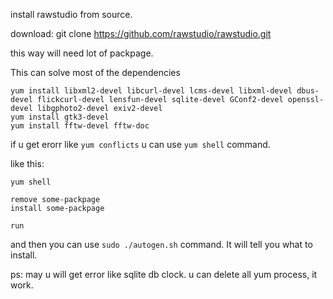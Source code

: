 install rawstudio from source.


download: git clone https://github.com/rawstudio/rawstudio.git 



this way will need lot of packpage.



This can solve most of the dependencies

```
yum install libxml2-devel libcurl-devel lcms-devel libxml-devel dbus-devel flickcurl-devel lensfun-devel sqlite-devel GConf2-devel openssl-devel libgphoto2-devel exiv2-devel
yum install gtk3-devel
yum install fftw-devel fftw-doc
```

if u get erorr like  `yum conflicts`
u can use `yum shell` command.

like this:

```
yum shell

remove some-packpage
install some-packpage

run
```


and then you can use `sudo ./autogen.sh` command. It will tell you what to install.

ps: may u will get error like sqlite db clock. u can delete all yum process, it work.
